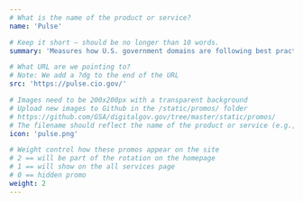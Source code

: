 ```yaml
---
# What is the name of the product or service?
name: 'Pulse'

# Keep it short — should be no longer than 10 words.
summary: 'Measures how U.S. government domains are following best practices for federal websites.'

# What URL are we pointing to?
# Note: We add a ?dg to the end of the URL
src: 'https://pulse.cio.gov/'

# Images need to be 200x200px with a transparent background
# Upload new images to Github in the /static/promos/ folder
# https://github.com/GSA/digitalgov.gov/tree/master/static/promos/
# The filename should reflect the name of the product or service (e.g., challenge-gov.png)
icon: 'pulse.png'

# Weight control how these promos appear on the site
# 2 == will be part of the rotation on the homepage
# 1 == will show on the all services page
# 0 == hidden promo
weight: 2
---
```

